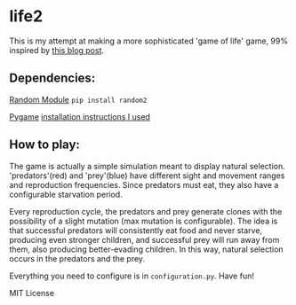 # life2

This is my attempt at making a more sophisticated 'game of life' game, 99%
inspired by [this blog post](https://build-its.blogspot.com/2011/08/predator-prey-simulation.html).

## Dependencies:
[Random Module](https://pypi.org/project/random2/)
`pip install random2`

[Pygame](https://www.pygame.org/news)
[installation instructions I used](https://www.pygame.org/wiki/MacCompile)

## How to play:

The game is actually a simple simulation meant to display natural selection. 
'predators'(red) and 'prey'(blue) have different sight and movement ranges and reproduction
frequencies. Since predators must eat, they also have a configurable starvation period. 

Every reproduction cycle, the predators and prey generate clones with the possibility of a 
slight mutation (max mutation is configurable). The idea is that successful predators will 
consistently eat food and never starve, producing even stronger children, and successful prey
will run away from them, also producing better-evading children. In this way, natural selection
occurs in the predators and the prey.

Everything you need to configure is in `configuration.py`. Have fun!

MIT License